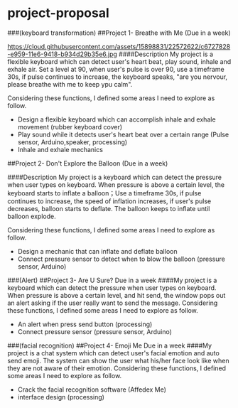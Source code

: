 # project-proposal
###(keyboard transformation)
##Project 1- Breathe with Me
(Due in a week)

https://cloud.githubusercontent.com/assets/15898831/22572622/c6727828-e959-11e6-9418-b934d29b35e6.jpg
####Description
My project is a flexible keyboard which can detect user's heart beat, play sound, inhale and exhale air. 
Set a level at 90, when user's pulse is over 90, use a timeframe 30s, if pulse continues to increase, the keyboard speaks, "are you nervour, please breathe with me to keep ypu calm".


Considering these functions, I defined some areas I need to explore as follow.
* Design a flexible keyboard which can accomplish inhale and exhale movement
(rubber keyboard cover)
* Play sound while it detects user's heart beat over a certain range
(Pulse sensor, Arduino,speaker, processing)
* Inhale and exhale mechanics

##Project 2- Don't Explore the Balloon
(Due in a week)

####Description
My project is a keyboard which can detect the pressure when user types on keyboard. When pressure is above a certain level, the keyboard starts to inflate a balloon；Use a timeframe 30s, if pulse continues to increase, the speed of inflation increases, if user's pulse decreases, balloon starts to deflate. The balloon keeps to inflate until balloon explode. 


Considering these functions, I defined some areas I need to explore as follow.
* Design a mechanic that can inflate and deflate balloon
* Connect pressure sensor to detect when to blow the balloon
(pressure sensor, Arduino)


###(Alert)
##Project 3- Are U Sure?
Due in a week
####My project is a keyboard which can detect the pressure when user types on keyboard. When pressure is above a certain level, and hit send, the window pops out an alert asking if the user really want to send the message. Considering these functions, I defined some areas I need to explore as follow.
* An alert when press send button 
(processing)
* Connect pressure sensor
(pressure sensor, Arduino)


###(facial recognition)
##Project 4- Emoji Me
Due in a week
####My project is a chat system which can detect user's facial emotion and auto send emoji. The system can show the user what his/her face look like when they are not aware of their emotion. Considering these functions, I defined some areas I need to explore as follow.
* Crack the facial recognition software
(Affedex Me)
* interface design
(processing)
